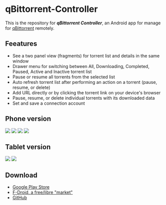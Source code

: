 qBittorrent-Controller
==================

This is the repository for **_qBittorrent Controller_**, an Android app for manage for [qBittorrent](http://www.qbittorrent.org/) remotely.

## Feeatures

* See a two panel view (fragments) for torrent list and details in the same window
* Drawer menu for switching between All, Downloading, Completed, Paused, Active and Inactive torrent list
* Pause or resume all torrents from the selected list
* Auto refresh torrent list after performing an action on a torrent (pause, resume, or delete) 
* Add URL directly or by clicking the torrent link on your device's browser
* Pause, resume, or delete individual torrents with its downloaded data
* Set and save a connection account

## Phone version
![](https://github.com/lgallard/lgallard.github.io/blob/master/images/qbc-phone-list.png)
![](https://github.com/lgallard/lgallard.github.io/blob/master/images/qbc-phone-torrentdetails.png)
![](https://github.com/lgallard/lgallard.github.io/blob/master/images/qbc-phone-list-dark.png)
![](https://github.com/lgallard/lgallard.github.io/blob/master/images/qbc-phone-list-detail-dark.png)

## Tablet version
![](https://github.com/lgallard/lgallard.github.io/blob/master/images/qbc-tablet-list.png)
![](https://github.com/lgallard/lgallard.github.io/blob/master/images/qbc-tablet-list-dark_o.png)

## Download
* [Google Play Store](https://play.google.com/store/apps/details?id=com.lgallardo.qbittorrentclient)
* [F-Droid, a free/libre "market"](https://f-droid.org/repository/browse/?fdid=com.lgallardo.qbittorrentclient)
* [GitHub](https://github.com/lgallard/qBittorrent-Client/releases)
